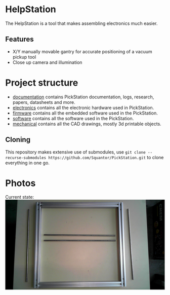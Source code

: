 # HelpStation
The HelpStation is a tool that makes assembling electronics much easier.
## Features
* X/Y manually movable gantry for accurate positioning of a vacuum pickup tool
* Close up camera and illumination
# Project structure
* [documentation](documentation/index.md) contains PickStation documentation, logs, research, papers, datasheets and more.
* [electronics](electronics/README.md) contains all the electronic hardware used in PickStation.
* [firmware](firmware/README.md) contains all the embedded software used in the PickStation.
* [software](software/README.md) contains all the software used in the PickStation.
* [mechanical](mechanical/README.md) contains all the CAD drawings, mostly 3d printable objects.
## Cloning
This repository makes extensive use of submodules, use ```git clone --recurse-submodules https://github.com/Squantor/PickStation.git``` to clone everything in one go.
# Photos
Current state:
![Current state](media/current_20250716.jpg)

